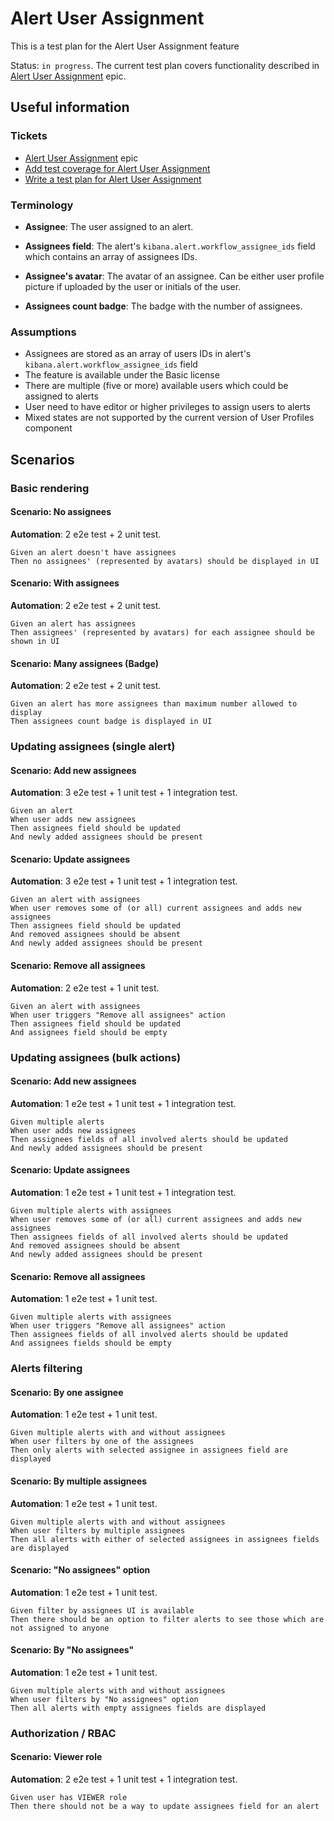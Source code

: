 # Alert User Assignment

This is a test plan for the Alert User Assignment feature

Status: `in progress`. The current test plan covers functionality described in [Alert User Assignment](https://github.com/elastic/security-team/issues/2504) epic.

## Useful information

### Tickets

- [Alert User Assignment](https://github.com/elastic/security-team/issues/2504) epic
- [Add test coverage for Alert User Assignment](https://github.com/elastic/kibana/issues/171307)
- [Write a test plan for Alert User Assignment](https://github.com/elastic/kibana/issues/171306)

### Terminology

- **Assignee**: The user assigned to an alert.

- **Assignees field**: The alert's `kibana.alert.workflow_assignee_ids` field which contains an array of assignees IDs.

- **Assignee's avatar**: The avatar of an assignee. Can be either user profile picture if uploaded by the user or initials of the user.

- **Assignees count badge**: The badge with the number of assignees.

### Assumptions

- Assignees are stored as an array of users IDs in alert's `kibana.alert.workflow_assignee_ids` field
- The feature is available under the Basic license
- There are multiple (five or more) available users which could be assigned to alerts
- User need to have editor or higher privileges to assign users to alerts
- Mixed states are not supported by the current version of User Profiles component

## Scenarios

### Basic rendering

#### **Scenario: No assignees**

**Automation**: 2 e2e test + 2 unit test.

```Gherkin
Given an alert doesn't have assignees
Then no assignees' (represented by avatars) should be displayed in UI
```

#### **Scenario: With assignees**

**Automation**: 2 e2e test + 2 unit test.

```Gherkin
Given an alert has assignees
Then assignees' (represented by avatars) for each assignee should be shown in UI
```

#### **Scenario: Many assignees (Badge)**

**Automation**: 2 e2e test + 2 unit test.

```Gherkin
Given an alert has more assignees than maximum number allowed to display
Then assignees count badge is displayed in UI
```

### Updating assignees (single alert)

#### **Scenario: Add new assignees**

**Automation**: 3 e2e test + 1 unit test + 1 integration test.

```Gherkin
Given an alert
When user adds new assignees
Then assignees field should be updated
And newly added assignees should be present
```

#### **Scenario: Update assignees**

**Automation**: 3 e2e test + 1 unit test + 1 integration test.

```Gherkin
Given an alert with assignees
When user removes some of (or all) current assignees and adds new assignees
Then assignees field should be updated
And removed assignees should be absent
And newly added assignees should be present
```

#### **Scenario: Remove all assignees**

**Automation**: 2 e2e test + 1 unit test.

```Gherkin
Given an alert with assignees
When user triggers "Remove all assignees" action
Then assignees field should be updated
And assignees field should be empty
```

### Updating assignees (bulk actions)

#### **Scenario: Add new assignees**

**Automation**: 1 e2e test + 1 unit test + 1 integration test.

```Gherkin
Given multiple alerts
When user adds new assignees
Then assignees fields of all involved alerts should be updated
And newly added assignees should be present
```

#### **Scenario: Update assignees**

**Automation**: 1 e2e test + 1 unit test + 1 integration test.

```Gherkin
Given multiple alerts with assignees
When user removes some of (or all) current assignees and adds new assignees
Then assignees fields of all involved alerts should be updated
And removed assignees should be absent
And newly added assignees should be present
```

#### **Scenario: Remove all assignees**

**Automation**: 1 e2e test + 1 unit test.

```Gherkin
Given multiple alerts with assignees
When user triggers "Remove all assignees" action
Then assignees fields of all involved alerts should be updated
And assignees fields should be empty
```

### Alerts filtering

#### **Scenario: By one assignee**

**Automation**: 1 e2e test + 1 unit test.

```Gherkin
Given multiple alerts with and without assignees
When user filters by one of the assignees
Then only alerts with selected assignee in assignees field are displayed
```

#### **Scenario: By multiple assignees**

**Automation**: 1 e2e test + 1 unit test.

```Gherkin
Given multiple alerts with and without assignees
When user filters by multiple assignees
Then all alerts with either of selected assignees in assignees fields are displayed
```

#### **Scenario: "No assignees" option**

**Automation**: 1 e2e test + 1 unit test.

```Gherkin
Given filter by assignees UI is available
Then there should be an option to filter alerts to see those which are not assigned to anyone
```

#### **Scenario: By "No assignees"**

**Automation**: 1 e2e test + 1 unit test.

```Gherkin
Given multiple alerts with and without assignees
When user filters by "No assignees" option
Then all alerts with empty assignees fields are displayed
```

### Authorization / RBAC

#### **Scenario: Viewer role**

**Automation**: 2 e2e test + 1 unit test + 1 integration test.

```Gherkin
Given user has VIEWER role
Then there should not be a way to update assignees field for an alert
```
